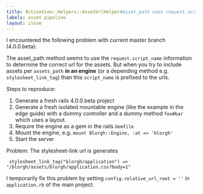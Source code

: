 ```yaml
---
title: ActionView::Helpers::AssetUrlHelper#asset_path uses request.script_name in an engine
labels: asset pipeline
layout: issue
---
```


I encountered the following problem with current master branch (4.0.0.beta):

The asset_path method seems to use the `request.script_name` information to determine the correct url for the assets. 
But when you try to include assets per `assets_path` **in an engine** (or a depending method e.g. `stylesheet_link_tag`) than this `script_name` is prefixed to the urls.

Steps to reproduce:
1. Generate a fresh rails 4.0.0.beta project
2. Generate a fresh isolated mountable engine (like the example in the edge guide) with a dummy controller and a dummy method `foo#bar` which uses a layout.
3. Require the engine as a gem in the rails `Gemfile`
4. Mount the engine, e.g. `mount Blorgh::Engine, :at => 'blorgh'`
5. Start the server

Problem: The stylesheet-link url is generates 

```
 stylesheet_link_tag("blorgh/application") => "/blorgh/assets/blorgh/application.css?body=1"
```

I temporarily fix this problem by setting `config.relative_url_root = ''` in `application.rb` of the main project.

